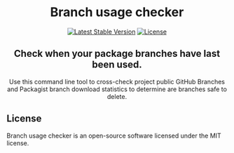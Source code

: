 <h1 style="text-align:center">
    Branch usage checker
</h1>

<p style="text-align:center">
  <a href="https://packagist.org/packages/ivuorinen/branch-usage-checker"><img src="https://img.shields.io/packagist/v/ivuorinen/branch-usage-checker.svg?label=stable" alt="Latest Stable Version"></a>
  <a href="https://packagist.org/packages/ivuorinen/branch-usage-checker"><img src="https://img.shields.io/packagist/l/ivuorinen/branch-usage-checker.svg" alt="License"></a>
</p>

<h2 style="text-align:center">
    Check when your package branches have last been used.
</h2>

<p style="text-align:center">
    Use this command line tool to cross-check project
    public GitHub Branches and Packagist branch
    download statistics to determine are branches
    safe to delete.
</p>   

## License

Branch usage checker is an open-source software licensed under the MIT license.
